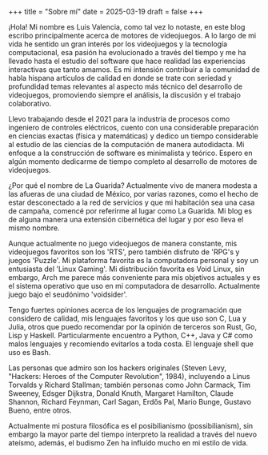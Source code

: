 +++
title = "Sobre mí"
date = 2025-03-19
draft = false
+++

¡Hola! Mi nombre es Luis Valencia, como tal vez lo notaste, en este blog escribo principalmente
acerca de motores de videojuegos. A lo largo de mi vida he sentido un gran interés por los
videojuegos y la tecnología computacional, esa pasión ha evolucionado a través del tiempo y me ha
llevado hasta el estudio del software que hace realidad las experiencias interactivas que tanto
amamos. Es mi intensión contribuir a la comunidad de habla hispana artículos de calidad en donde se
trate con seriedad y profundidad temas relevantes al aspecto más técnico del desarrollo de
videojuegos, promoviendo siempre el análisis, la discusión y el trabajo colaborativo.

Llevo trabajando desde el 2021 para la industria de procesos como ingeniero de controles eléctricos,
cuento con una considerable preparación en ciencias exactas (física y matemáticas) y dedico un
tiempo considerable al estudio de las ciencias de la computación de manera autodidacta. Mi enfoque a
la construcción de software es minimalista y teórico. Espero en algún momento dedicarme de tiempo
completo al desarrollo de motores de videojuegos.

¿Por qué el nombre de La Guarida?
Actualmente vivo de manera modesta a las afueras de una ciudad de México, por varias razones, como
el hecho de estar desconectado a la red de servicios y que mi habitación sea una casa de campaña,
comencé por referirme al lugar como La Guarida. Mi blog es de alguna manera una extensión
cibernética del lugar y por eso lleva el mismo nombre.

Aunque actualmente no juego videojuegos de manera constante, mis videojuegos favoritos son los
'RTS', pero también disfruto de 'RPG's y juegos 'Puzzle'. Mi plataforma favorita es la computadora
personal y soy un entusiasta del 'Linux Gaming'. Mi distribución favorita es Void Linux,
sin embargo, Arch me parece más conveniente para mis objetivos actuales y es el sistema operativo
que uso en mi computadora de desarrollo. Actualmente juego bajo el seudónimo 'voidsider'.

Tengo fuertes opiniones acerca de los lenguajes de programación que considero de calidad, mis
lenguajes favoritos y los que uso son C, Lua y Julia, otros que puedo recomendar por la opinión de
terceros son Rust, Go, Lisp y Haskell. Particularmente encuentro a Python, C++, Java y C# como malos
lenguajes y recomiendo evitarlos a toda costa. El lenguaje shell que uso es Bash.

Las personas que admiro son los hackers originales (Steven Levy, "Hackers: Heroes of the Computer
Revolution", 1984), incluyendo a Linus Torvalds y Richard Stallman; también personas como John
Carmack, Tim Sweeney, Edsger Dijkstra, Donald Knuth, Margaret Hamilton, Claude Shannon, Richard
Feynman, Carl Sagan, Erdős Pal, Mario Bunge, Gustavo Bueno, entre otros.

Actualmente mi postura filosófica es el posibilianismo (possibilianism), sin embargo la mayor parte
del tiempo interpreto la realidad a través del nuevo ateísmo, además, el budismo Zen ha influído
mucho en mi estilo de vida.
